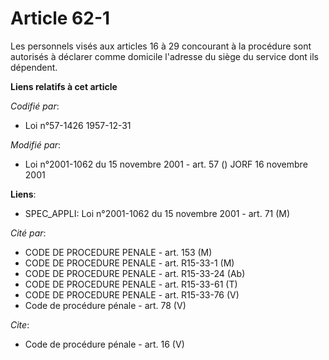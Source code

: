 # Article 62-1

Les personnels visés aux articles 16 à 29 concourant à la procédure sont autorisés à déclarer comme domicile l'adresse du
siège du service dont ils dépendent.

**Liens relatifs à cet article**

_Codifié par_:

  - Loi n°57-1426 1957-12-31

_Modifié par_:

  - Loi n°2001-1062 du 15 novembre 2001 - art. 57 () JORF 16 novembre 2001

**Liens**:

  - SPEC_APPLI: Loi n°2001-1062 du 15 novembre 2001 - art. 71 (M)

_Cité par_:

  - CODE DE PROCEDURE PENALE - art. 153 (M)
  - CODE DE PROCEDURE PENALE - art. R15-33-1 (M)
  - CODE DE PROCEDURE PENALE - art. R15-33-24 (Ab)
  - CODE DE PROCEDURE PENALE - art. R15-33-61 (T)
  - CODE DE PROCEDURE PENALE - art. R15-33-76 (V)
  - Code de procédure pénale - art. 78 (V)

_Cite_:

  - Code de procédure pénale - art. 16 (V)
